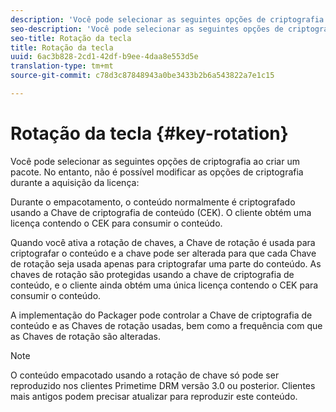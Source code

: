 ```yaml
---
description: 'Você pode selecionar as seguintes opções de criptografia ao criar um pacote. No entanto, não é possível modificar as opções de criptografia durante a aquisição da licença '
seo-description: 'Você pode selecionar as seguintes opções de criptografia ao criar um pacote. No entanto, não é possível modificar as opções de criptografia durante a aquisição da licença '
seo-title: Rotação da tecla
title: Rotação da tecla
uuid: 6ac3b828-2cd1-42df-b9ee-4daa8e553d5e
translation-type: tm+mt
source-git-commit: c78d3c87848943a0be3433b2b6a543822a7e1c15

---
```



# Rotação da tecla {#key-rotation}

Você pode selecionar as seguintes opções de criptografia ao criar um pacote. No entanto, não é possível modificar as opções de criptografia durante a aquisição da licença:

Durante o empacotamento, o conteúdo normalmente é criptografado usando a Chave de criptografia de conteúdo (CEK). O cliente obtém uma licença contendo o CEK para consumir o conteúdo.

Quando você ativa a rotação de chaves, a Chave de rotação é usada para criptografar o conteúdo e a chave pode ser alterada para que cada Chave de rotação seja usada apenas para criptografar uma parte do conteúdo. As chaves de rotação são protegidas usando a chave de criptografia de conteúdo, e o cliente ainda obtém uma única licença contendo o CEK para consumir o conteúdo.

A implementação do Packager pode controlar a Chave de criptografia de conteúdo e as Chaves de rotação usadas, bem como a frequência com que as Chaves de rotação são alteradas.

>[!NOTE]
>
>O conteúdo empacotado usando a rotação de chave só pode ser reproduzido nos clientes Primetime DRM versão 3.0 ou posterior. Clientes mais antigos podem precisar atualizar para reproduzir este conteúdo.
